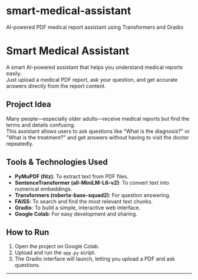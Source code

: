 # smart-medical-assistant
AI-powered PDF medical report assistant using Transformers and Gradio

#  Smart Medical Assistant

A smart AI-powered assistant that helps you understand medical reports easily.  
Just upload a medical PDF report, ask your question, and get accurate answers directly from the report content.

##  Project Idea  
Many people—especially older adults—receive medical reports but find the terms and details confusing.  
This assistant allows users to ask questions like "What is the diagnosis?" or "What is the treatment?" and get answers without having to visit the doctor repeatedly.

##  Tools & Technologies Used

- **PyMuPDF (fitz)**: To extract text from PDF files.  
- **SentenceTransformer (all-MiniLM-L6-v2)**: To convert text into numerical embeddings.  
- **Transformers (roberta-base-squad2)**: For question answering.  
- **FAISS**: To search and find the most relevant text chunks.  
- **Gradio**: To build a simple, interactive web interface.  
- **Google Colab**: For easy development and sharing.

##  How to Run  
1. Open the project on Google Colab.  
2. Upload and run the `app.py` script.  
3. The Gradio interface will launch, letting you upload a PDF and ask questions.


---

